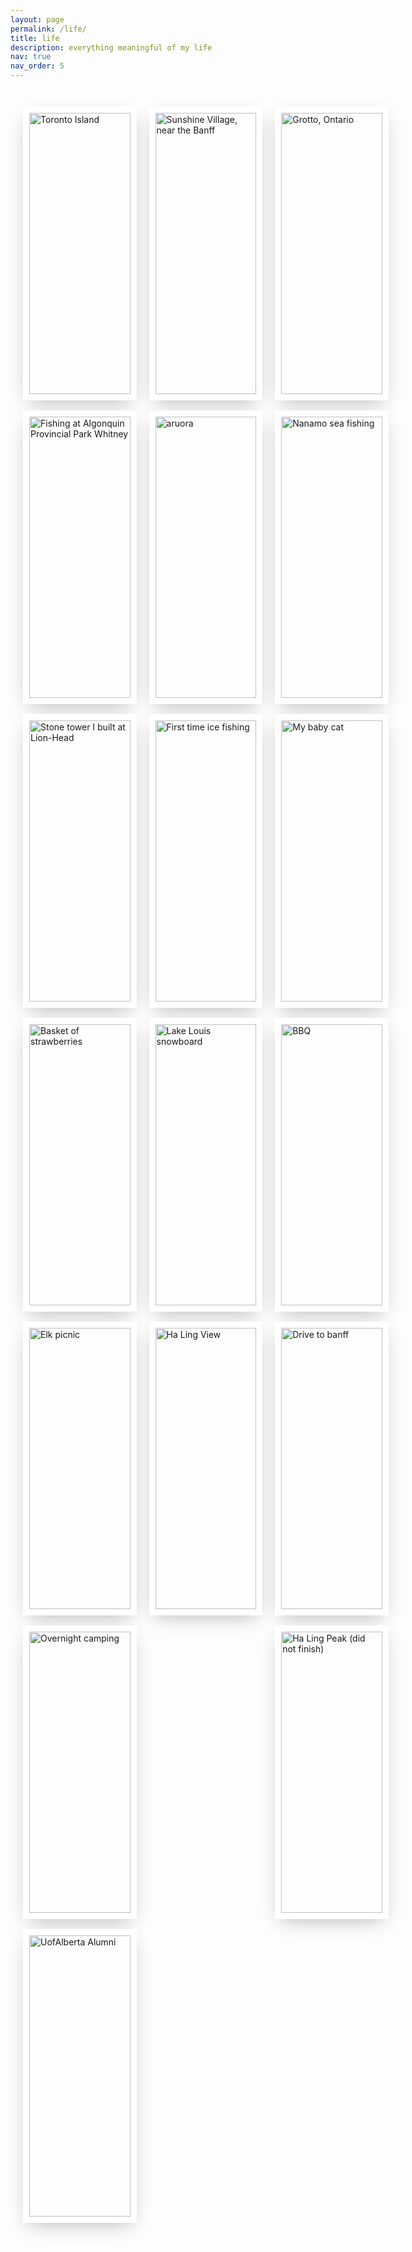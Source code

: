 ```yaml
---
layout: page
permalink: /life/
title: life
description: everything meaningful of my life
nav: true
nav_order: 5
---
```


<style>
  .container{
    display: flex;
    flex-direction: row;
    width: 120%;
    margin: 0 auto;
  }
  .item img {
     width: 360px; 
  }
  .item
  {
    flex: 1;
    margin: 20px;
  }
  .item > img
  {
    width: 100%;
    border: 10px solid #fff;
    -webkit-box-shadow: 0px 10px 30px -10px rgba(0,0,0,.3);
    box-shadow: 0px 10px 30px -10px rgba(0,0,0,.3);
    margin: 8px 0;
    transition: all 0.3s ease-in-out; 
  }
  .item > img:hover
  {
    transform: scale(1.1);
    cursor: pointer;
  }
  /* The Modal (background) */
  .modal {
    display: none;
    position: fixed;
    z-index: 1;
    left: 0;
    top: 0;
    width: 100%;
    height: 100%;
    overflow: auto;
    background-color: rgb(0, 0, 0);
    background-color: rgba(0, 0, 0, 0.4);
  }
</style>

<div class="container">
  <div class="item">
  <!-- 1st column -->
    <img src="https://i.imgur.com/vahcDKE.jpeg" alt="Toronto Island">
    <img src="https://i.imgur.com/fWVwXCp.jpeg" alt="Fishing at Algonquin Provincial Park Whitney">
    <img src="https://i.imgur.com/t4aXYM8.jpeg" alt="Stone tower I built at Lion-Head">
    <img src="https://i.imgur.com/iRGYNB0.jpg" alt="Basket of strawberries" data-iframe="https://www.google.com/maps/embed?pb=!1m18!1m12!1m3!1d2367.4719720082485!2d-112.8663564223269!3d53.602882655496586!2m3!1f0!2f0!3f0!3m2!1i1024!2i768!4f13.1!3m3!1m2!1s0x53a0687323433ebf%3A0x23f0ebaeca812a6d!2sElk%20Island%20National%20Park!5e0!3m2!1sen!2sca!4v1720733657147!5m2!1sen!2sca">
    <img src="https://i.imgur.com/baYIe3W.jpeg" alt="Elk picnic" data-iframe="https://www.google.com/maps/embed?pb=!1m18!1m12!1m3!1d2367.4719720082485!2d-112.8663564223269!3d53.602882655496586!2m3!1f0!2f0!3f0!3m2!1i1024!2i768!4f13.1!3m3!1m2!1s0x53a0687323433ebf%3A0x23f0ebaeca812a6d!2sElk%20Island%20National%20Park!5e0!3m2!1sen!2sca!4v1720733657147!5m2!1sen!2sca">
    <img src="https://i.imgur.com/PMFiii6.jpeg" alt="Overnight camping">
    <img src="https://i.imgur.com/g1eBKyO_d.jpg?maxwidth=520&shape=thumb&fidelity=high" alt="UofAlberta Alumni">

  </div>
  <!-- 2nd column -->
  <div class="item">
    <img src="https://i.imgur.com/jA1AzgF.jpeg" alt="Sunshine Village, near the Banff">
    <img src="https://i.imgur.com/B7ol5ht_d.jpg?maxwidth=520&shape=thumb&fidelity=high" alt="aruora">
    <img src="https://i.imgur.com/DlijRIq_d.jpg?maxwidth=520&shape=thumb&fidelity=high" alt="First time ice fishing">
    <img src="https://i.imgur.com/tLL2Vst_d.jpg?maxwidth=520&shape=thumb&fidelity=high" alt="Lake Louis snowboard">
    <img src="https://i.imgur.com/ecVcMvV.jpeg" alt="Ha Ling View">
  </div>
  <!-- 3rd column -->
  <div class="item">
    <img src="https://i.imgur.com/h4IYwJA.jpeg" alt="Grotto, Ontario">
    <img src="https://i.imgur.com/Zuxi72E_d.jpg?maxwidth=520&shape=thumb&fidelity=high" alt="Nanamo sea fishing">
    <img src="https://i.imgur.com/T6JGf1k_d.jpg?maxwidth=520&shape=thumb&fidelity=high" alt="My baby cat">
    <img src="https://i.imgur.com/uPYI3Sq_d.jpg?maxwidth=520&shape=thumb&fidelity=high" alt="BBQ" >
    <img src="https://i.imgur.com/Zr2fHB0.jpg" alt="Drive to banff">
    <img src="https://i.imgur.com/5qtki2G.jpg" alt="Ha Ling Peak (did not finish)">
  </div>
</div>

<!-- <script src="{{ '/assets/js/mylife.js' | relative_url }}"></script> -->
